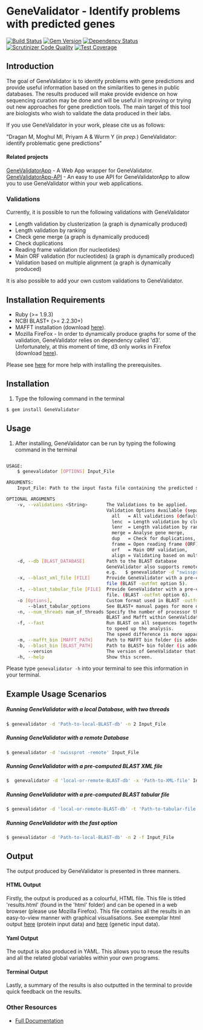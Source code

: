 # GeneValidator - Identify problems with predicted genes 

[![Build Status](https://travis-ci.org/monicadragan/GeneValidator.svg?branch=master)](https://travis-ci.org/monicadragan/GeneValidator)
[![Gem Version](https://badge.fury.io/rb/GeneValidator.svg)](http://badge.fury.io/rb/GeneValidator)
[![Dependency Status](https://gemnasium.com/IsmailM/GeneValidator.svg)](https://gemnasium.com/IsmailM/GeneValidator)
[![Scrutinizer Code Quality](https://scrutinizer-ci.com/g/IsmailM/GeneValidator/badges/quality-score.png?b=alpha)](https://scrutinizer-ci.com/g/IsmailM/GeneValidator/?branch=alpha)
[![Test Coverage](https://codeclimate.com/github/IsmailM/GeneValidator/badges/coverage.svg)](https://codeclimate.com/github/IsmailM/GeneValidator)

## Introduction
The goal of GeneValidator is to identify problems with gene predictions and provide useful information based on the similarities to genes in public databases. The results produced will make provide evidence on how sequencing curation may be done and will be useful in improving or trying out new approaches for gene prediction tools. The main target of this tool are biologists who wish to validate the data produced in their labs.

If you use GeneValidator in your work, please cite us as follows:

"Dragan M, Moghul MI, Priyam A & Wurm Y (<em>in prep.</em>) GeneValidator: identify problematic gene predictions"


#### Related projects 
[GeneValidatorApp](https://github.com/IsmailM/GeneValidatorApp) - A Web App wrapper for GeneValidator.<br>
[GeneValidatorApp-API](https://github.com/IsmailM/GeneValidatorApp-API) - An easy to use API for GeneValidatorApp to allow you to use GeneValidator within your web applications.


### Validations
Currently, it is possible to run the following validations with GeneValidator

* Length validation by clusterization (a graph is dynamically produced)
* Length validation by ranking
* Check gene merge (a graph is dynamically produced)
* Check duplications
* Reading frame validation (for nucleotides)
* Main ORF validation (for nucleotides) (a graph is dynamically produced)
* Validation based on multiple alignment (a graph is dynamically produced)

It is also possible to add your own custom validations to GeneValidator. 

## Installation Requirements
* Ruby (>= 1.9.3)
* NCBI BLAST+ (>= 2.2.30+)
* MAFFT installation (download [here](http://mafft.cbrc.jp/alignment/software/)).
* Mozilla FireFox - In order to dynamically produce graphs for some of the validation, GeneValidator relies on dependency called 'd3'. Unfortunately, at this moment of time, d3 only works in Firefox (download [here](https://www.mozilla.org/en-GB/firefox/new/)).

Please see [here](https://gist.github.com/IsmailM/b783e8a06565197084e6) for more help with installing the prerequisites.
  
## Installation
1) Type the following command in the terminal

```bash
$ gem install GeneValidator
```


## Usage 
1) After installing, GeneValidator can be run by typing the following command in the terminal

```bash

USAGE:
    $ genevalidator [OPTIONS] Input_File

ARGUMENTS:
    Input_File: Path to the input fasta file containing the predicted sequences.

OPTIONAL ARGUMENTS
    -v, --validations <String>       The Validations to be applied.
                                     Validation Options Available (separated by coma):
                                       all   = All validations (default),
                                       lenc  = Length validation by clusterization,
                                       lenr  = Length validation by ranking,
                                       merge = Analyse gene merge,
                                       dup   = Check for duplications,
                                       frame = Open reading frame (ORF) validation,
                                       orf   = Main ORF validation,
                                       align = Validating based on multiple alignment
    -d, --db [BLAST_DATABASE]        Path to the BLAST database
                                     GeneValidator also supports remote databases:
                                     e.g.   $ genevalidator -d "swissprot -remote" Input_File
    -x, --blast_xml_file [FILE]      Provide GeneValidator with a pre-computed BLAST XML output
                                     file (BLAST -outfmt option 5).
    -t, --blast_tabular_file [FILE]  Provide GeneValidator with a pre-computed BLAST tabular output
                                     file. (BLAST -outfmt option 6).
    -o [Options],                    Custom format used in BLAST -outfmt argument
        --blast_tabular_options      See BLAST+ manual pages for more details
    -n, --num_threads num_of_threads Specify the number of processor threads to use when running
                                     BLAST and Mafft within GeneValidator.
    -f, --fast                       Run BLAST on all sequences together (rather than separately)
                                     to speed up the analysis.
                                     The speed difference is more apparent on larger input files
    -m, --mafft_bin [MAFFT_PATH]     Path to MAFFT bin folder (is added to $PATH variable)
    -b, --blast_bin [BLAST_PATH]     Path to BLAST+ bin folder (is added to $PATH variable)
        --version                    The version of GeneValidator that you are running.
    -h, --help                       Show this screen.


```

Please type `genevalidator -h` into your terminal to see this information in your terminal. 

## Example Usage Scenarios

##### Running GeneValidator with a local Database, with two threads

```bash
$ genevalidator -d 'Path-to-local-BLAST-db' -n 2 Input_File
```

##### Running GeneValidator with a remote Database

```bash
$ genevalidator -d 'swissprot -remote' Input_File
```

##### Running GeneValidator with a pre-computed BLAST XML file


```bash
$  genevalidator -d 'local-or-remote-BLAST-db' -x 'Path-to-XML-file' Input_File
```

##### Running GeneValidator with a pre-computed BLAST tabular file 

```bash
$ genevalidator -d 'local-or-remote-BLAST-db' -t 'Path-to-tabular-file' -o 'qseqid sseqid sacc slen qstart qend sstart send length qframe pident evalue' Input_File 
```

##### Running GeneValidator with the fast option 

```bash
$ genevalidator -d 'Path-to-local-BLAST-db' -n 2 -f Input_File
```

## Output
The output produced by GeneValidator is presented in three manners.

#### HTML Output 
Firstly, the output is produced as a colourful, HTML file. This file is titled 'results.html' (found in the 'html' folder) and can be opened in a web browser (please use Mozilla Firefox). This file contains all the results in an easy-to-view manner with graphical visualisations. See exemplar html output [here](http://wurmlab.github.io/tools/genevalidator/exemplar_data/protein_input/) (protein input data) and [here](http://wurmlab.github.io/tools/genevalidator/exemplar_data/genetic_input/) (genetic input data).

#### Yaml Output
The output is also produced in YAML. This allows you to reuse the results and all the related global variables within your own programs.

#### Terminal Output
Lastly, a summary of the results is also outputted in the terminal to provide quick feedback on the results.

### Other Resources

* [Full Documentation](http://wurmlab.github.io/tools/genevalidator/documentation/v1/)
